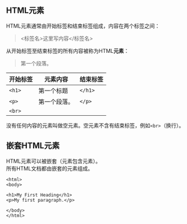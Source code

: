 ## HTML元素
HTML元素通常由开始标签和结束标签组成，内容在两个标签之间：
> <标签名>这里写内容</标签名>

从开始标签至结束标签的所有内容被称为HTML**元素**：

> <p>第一个段落。</p>  

|开始标签|元素内容|结束标签|
|-|-|-|
|`<h1>`|第一个标题|`</h1>`|
|`<p>`|第一个段落。|`</p>`|
|`<br>`|||

没有任何内容的元素叫做空元素。空元素不含有结束标签，例如`<br>`（换行）。
## 嵌套HTML元素
HTML元素可以被嵌套（元素包含元素）。  
所有HTML文档都由嵌套的元素组成。  

```
<html>
<body>

<h1>My First Heading</h1>
<p>My first paragraph.</p>

</body>
</html>
```
